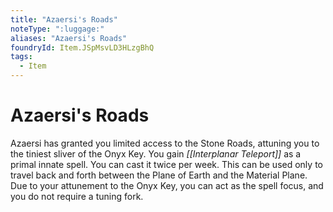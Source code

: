 ```yaml
---
title: "Azaersi's Roads"
noteType: ":luggage:"
aliases: "Azaersi's Roads"
foundryId: Item.JSpMsvLD3HLzgBhQ
tags:
  - Item
---
```


# Azaersi's Roads

Azaersi has granted you limited access to the Stone Roads, attuning you to the tiniest sliver of the Onyx Key. You gain _[[Interplanar Teleport]]_ as a primal innate spell. You can cast it twice per week. This can be used only to travel back and forth between the Plane of Earth and the Material Plane. Due to your attunement to the Onyx Key, you can act as the spell focus, and you do not require a tuning fork.
